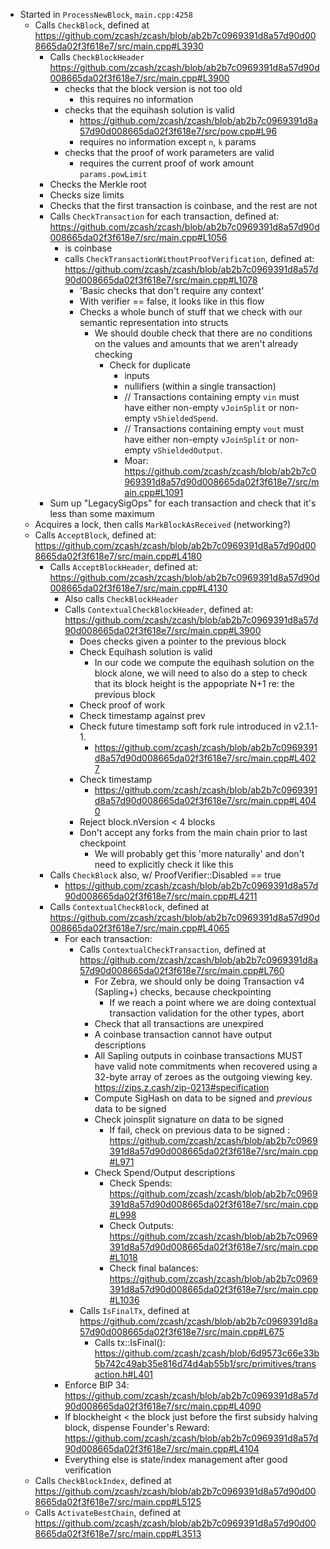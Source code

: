 - Started in `ProcessNewBlock`, `main.cpp:4258`
    - Calls `CheckBlock`, defined at  https://github.com/zcash/zcash/blob/ab2b7c0969391d8a57d90d008665da02f3f618e7/src/main.cpp#L3930
        - Calls `CheckBlockHeader` https://github.com/zcash/zcash/blob/ab2b7c0969391d8a57d90d008665da02f3f618e7/src/main.cpp#L3900
            - checks that the block version is not too old
                - this requires no information
            - checks that the equihash solution is valid
                - https://github.com/zcash/zcash/blob/ab2b7c0969391d8a57d90d008665da02f3f618e7/src/pow.cpp#L96
                - requires no information except `n`, `k` params
            - checks that the proof of work parameters are valid
                - requires the current proof of work amount `params.powLimit`
        - Checks the Merkle root
        - Checks size limits
        - Checks that the first transaction is coinbase, and the rest are not
        - Calls `CheckTransaction` for each transaction, defined at: https://github.com/zcash/zcash/blob/ab2b7c0969391d8a57d90d008665da02f3f618e7/src/main.cpp#L1056
            - is coinbase
            - calls `CheckTransactionWithoutProofVerification`, defined at: https://github.com/zcash/zcash/blob/ab2b7c0969391d8a57d90d008665da02f3f618e7/src/main.cpp#L1078
                - 'Basic checks that don't require any context'
                - With verifier == false, it looks like in this flow
                - Checks a whole bunch of stuff that we check with our semantic representation into structs
                    - We should double check that there are no conditions on the values and amounts that we aren't already checking 
                        - Check for duplicate 
                            - inputs
                            - nullifiers (within a single transaction)
                            - // Transactions containing empty `vin` must have either non-empty `vJoinSplit` or non-empty `vShieldedSpend`.
                            - // Transactions containing empty `vout` must have either non-empty `vJoinSplit` or non-empty `vShieldedOutput`.
                            - Moar: https://github.com/zcash/zcash/blob/ab2b7c0969391d8a57d90d008665da02f3f618e7/src/main.cpp#L1091
        - Sum up "LegacySigOps" for each transaction and check that it's less than some maximum 
    - Acquires a lock, then calls `MarkBlockAsReceived` (networking?)
    - Calls `AcceptBlock`, defined at: https://github.com/zcash/zcash/blob/ab2b7c0969391d8a57d90d008665da02f3f618e7/src/main.cpp#L4180
        - Calls `AcceptBlockHeader`, defined at: https://github.com/zcash/zcash/blob/ab2b7c0969391d8a57d90d008665da02f3f618e7/src/main.cpp#L4130
            - Also calls `CheckBlockHeader`
            - Calls `ContextualCheckBlockHeader`, defined at: https://github.com/zcash/zcash/blob/ab2b7c0969391d8a57d90d008665da02f3f618e7/src/main.cpp#L3900
                - Does checks given a pointer to the previous block
                - Check Equihash solution is valid
                    - In our code we compute the equihash solution on the block alone, we will need to also do a step to check that its block height is the appopriate N+1 re: the previous block
                - Check proof of work
                - Check timestamp against prev
                - Check future timestamp soft fork rule introduced in v2.1.1-1.
                    - https://github.com/zcash/zcash/blob/ab2b7c0969391d8a57d90d008665da02f3f618e7/src/main.cpp#L4027
                - Check timestamp
                    - https://github.com/zcash/zcash/blob/ab2b7c0969391d8a57d90d008665da02f3f618e7/src/main.cpp#L4040
                - Reject block.nVersion < 4 blocks
                - Don't accept any forks from the main chain prior to last checkpoint
                    - We will probably get this 'more naturally' and don't need to explicitly check it like this
        - Calls `CheckBlock` also, w/ ProofVerifier::Disabled == true
            - https://github.com/zcash/zcash/blob/ab2b7c0969391d8a57d90d008665da02f3f618e7/src/main.cpp#L4211
        - Calls `ContextualCheckBlock`, defined at https://github.com/zcash/zcash/blob/ab2b7c0969391d8a57d90d008665da02f3f618e7/src/main.cpp#L4065
            - For each transaction:
                - Calls `ContextualCheckTransaction`, defined at https://github.com/zcash/zcash/blob/ab2b7c0969391d8a57d90d008665da02f3f618e7/src/main.cpp#L760
                    - For Zebra, we should only be doing Transaction v4 (Sapling+) checks, because checkpointing
                        - If we reach a point where we are doing contextual transaction validation for the other types, abort
                    - Check that all transactions are unexpired
                    - A coinbase transaction cannot have output descriptions
                    - All Sapling outputs in coinbase transactions MUST have valid note commitments when recovered using a 32-byte array of zeroes as the outgoing viewing key. https://zips.z.cash/zip-0213#specification
                    - Compute SigHash on data to be signed and _previous_ data to be signed
                    - Check joinsplit signature on data to be signed
                        - If fail, check on previous data to be signed : https://github.com/zcash/zcash/blob/ab2b7c0969391d8a57d90d008665da02f3f618e7/src/main.cpp#L971
                    - Check Spend/Output descriptions
                        - Check Spends: https://github.com/zcash/zcash/blob/ab2b7c0969391d8a57d90d008665da02f3f618e7/src/main.cpp#L998
                        - Check Outputs: https://github.com/zcash/zcash/blob/ab2b7c0969391d8a57d90d008665da02f3f618e7/src/main.cpp#L1018
                        - Check final balances: https://github.com/zcash/zcash/blob/ab2b7c0969391d8a57d90d008665da02f3f618e7/src/main.cpp#L1036
                - Calls `IsFinalTx`, defined at https://github.com/zcash/zcash/blob/ab2b7c0969391d8a57d90d008665da02f3f618e7/src/main.cpp#L675
                    - Calls tx::IsFinal(): https://github.com/zcash/zcash/blob/6d9573c66e33b5b742c49ab35e816d74d4ab55b1/src/primitives/transaction.h#L401
            - Enforce BIP 34: https://github.com/zcash/zcash/blob/ab2b7c0969391d8a57d90d008665da02f3f618e7/src/main.cpp#L4090
            - If blockheight < the block just before the first subsidy halving block, dispense Founder's Reward: https://github.com/zcash/zcash/blob/ab2b7c0969391d8a57d90d008665da02f3f618e7/src/main.cpp#L4104
            - Everything else is state/index management after good verification
    - Calls `CheckBlockIndex`, defined at https://github.com/zcash/zcash/blob/ab2b7c0969391d8a57d90d008665da02f3f618e7/src/main.cpp#L5125
    - Calls `ActivateBestChain`, defined at https://github.com/zcash/zcash/blob/ab2b7c0969391d8a57d90d008665da02f3f618e7/src/main.cpp#L3513
